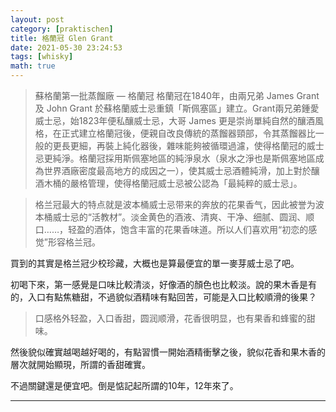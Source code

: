 ```yaml
---
layout: post
category: [praktischen]
title: 格蘭冠 Glen Grant
date: 2021-05-30 23:24:53
tags: [whisky]
math: true
---
```


> 蘇格蘭第一批蒸餾廠 — 格蘭冠   格蘭冠在1840年，由兩兄弟 James Grant 及 John Grant 於蘇格蘭威士忌重鎮「斯佩塞區」建立。Grant兩兄弟鍾愛威士忌，始1823年便私釀威士忌，大哥 James 更是崇尚單純自然的釀酒風格，在正式建立格蘭冠後，便親自改良傳統的蒸餾器頸部，令其蒸餾器比一般的更長更細，再裝上純化器後，雜味能夠被循環過濾，使得格蘭冠的威士忌更純淨。格蘭冠採用斯佩塞地區的純淨泉水（泉水之淨也是斯佩塞地區成為世界酒廠密度最高地方的成因之一），使其威士忌酒體純滑，加上對於釀酒木桶的嚴格管理，使得格蘭冠威士忌被公認為「最純粹的威士忌」。

> 格兰冠最大的特点就是波本桶威士忌带来的奔放的花果香气，因此被誉为波本桶威士忌的“活教材”。淡金黄色的酒液、清爽、干净、细腻、圆润、顺口……，轻盈的酒体，饱含丰富的花果香味道。所以人们喜欢用“初恋的感觉”形容格兰冠。

買到的其實是格兰冠少校珍藏，大概也是算最便宜的單一麥芽威士忌了吧。

初喝下來，第一感覺是口味比較清淡，好像酒的顏色也比較淡。說的果木香是有的，入口有點焦糖甜，不過貌似酒精味有點回苦，可能是入口比較順滑的後果？

> 口感格外轻盈，入口香甜，圆润顺滑，花香很明显，也有果香和蜂蜜的甜味。

然後貌似確實越喝越好喝的，有點習慣一開始酒精衝擊之後，貌似花香和果木香的層次就開始顯現，所謂的香甜確實。

不過關鍵還是便宜吧。倒是惦記起所謂的10年，12年來了。



--------




